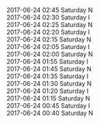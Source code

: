 2017-06-24 02:45 Saturday  N  
2017-06-24 02:30 Saturday  I  
2017-06-24 02:25 Saturday  N  
2017-06-24 02:20 Saturday  I  
2017-06-24 02:15 Saturday  N  
2017-06-24 02:05 Saturday  I  
2017-06-24 02:00 Saturday  N  
2017-06-24 01:55 Saturday  I  
2017-06-24 01:45 Saturday  N  
2017-06-24 01:35 Saturday  I  
2017-06-24 01:30 Saturday  N  
2017-06-24 01:20 Saturday  I  
2017-06-24 01:15 Saturday  N  
2017-06-24 00:45 Saturday  I  
2017-06-24 00:40 Saturday  N  
